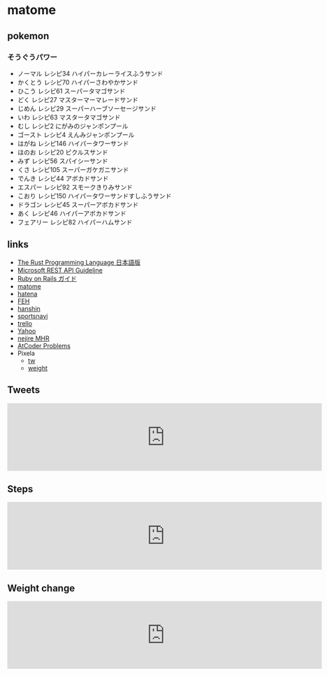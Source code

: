 # matome

## pokemon

### そうぐうパワー

- ノーマル レシピ34 ハイパーカレーライスふうサンド
- かくとう レシピ70 ハイパーさわやかサンド
- ひこう レシピ61 スーパータマゴサンド
- どく レシピ27 マスターマーマレードサンド
- じめん レシピ29 スーパーハーブソーセージサンド
- いわ レシピ63 マスタータマゴサンド
- むし レシピ2 にがみのジャンポンプール
- ゴースト レシピ4 えんみジャンポンプール
- はがね レシピ146 ハイパータワーサンド
- ほのお レシピ20 ピクルスサンド
- みず レシピ56 スパイシーサンド
- くさ レシピ105 スーパーガケガニサンド
- でんき レシピ44 アボカドサンド
- エスパー レシピ92 スモークきりみサンド
- こおり レシピ150 ハイパータワーサンドすしふうサンド
- ドラゴン レシピ45 スーパーアボカドサンド
- あく レシピ46 ハイパーアボカドサンド
- フェアリー レシピ82 ハイパーハムサンド

## links

- [The Rust Programming Language 日本語版](https://doc.rust-jp.rs/book-ja/)
- [Microsoft REST API Guideline](https://github.com/microsoft/api-guidelines/blob/vNext/Guidelines.md)
- [Ruby on Rails ガイド](https://railsguides.jp/)
- [matome](https://twitter.com/euro_s/lists/matome)
- [hatena](https://b.hatena.ne.jp)
- [FEH](https://twitter.com/FE_Heroes_JP)
- [hanshin](https://twitter.com/hanshintigersjp)
- [sportsnavi](https://baseball.yahoo.co.jp/npb)
- [trello](https://erails.herokuapp.com/static_pages/trello)
- [Yahoo](https://www.yahoo.co.jp/)
- [nejire MHR](http://nejiten.halfmoon.jp/index.cgi?vid=17093#form)
- [AtCoder Problems](https://kenkoooo.com/atcoder/#/table/ymoriya)
- Pixela
  - [tw](https://pixe.la/v1/users/euro/graphs/twitter.html)
  - [weight](https://pixe.la/v1/users/euro/graphs/weight.html)

## Tweets  
<iframe src="https://pixe.la/v1/users/euro/graphs/twitter.html?mode=simple" height="155" width="720" frameborder="0"></iframe>

## Steps  
<iframe src="https://pixe.la/v1/users/euro/graphs/steps.html?mode=simple" height="155" width="720" frameborder="0"></iframe>

## Weight change
<iframe src="https://pixe.la/v1/users/euro/graphs/weight.html?mode=simple" height="155" width="720" frameborder="0"></iframe>
